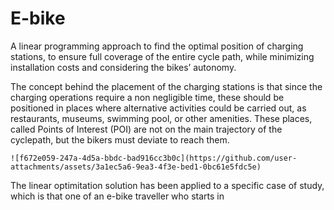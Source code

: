 # E-bike
A linear programming approach to find the optimal position of charging stations, to ensure full coverage of the entire cycle path, while minimizing installation costs and considering the bikes’ autonomy.

The concept behind the placement of the charging stations is that since the charging operations require a non negligible time, these should be positioned in places where alternative activities could be carried out, as restaurants, museums, swimming pool, or other amenities. These places, called Points of Interest (POI) are not on the main trajectory of the cyclepath, but the bikers must deviate to reach them.

	![f672e059-247a-4d5a-bbdc-bad916cc3b0c](https://github.com/user-attachments/assets/3a1ec5a6-9ea3-4f3e-bed1-0bc61e5fdc5e)





The linear optimitation solution has been applied to a specific case of study, which is that one of an e-bike traveller who starts in 



